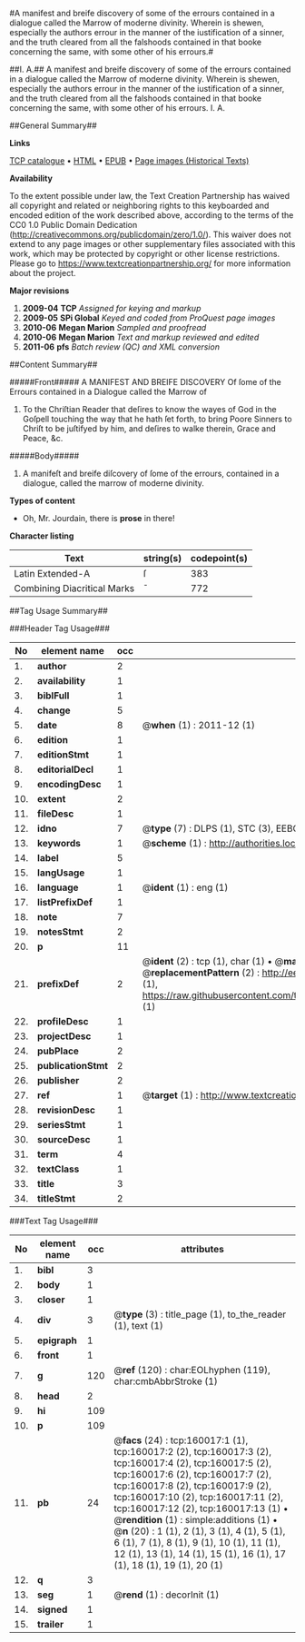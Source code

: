 #A manifest and breife discovery of some of the errours contained in a dialogue called the Marrow of moderne divinity. Wherein is shewen, especially the authors errour in the manner of the iustification of a sinner, and the truth cleared from all the falshoods contained in that booke concerning the same, with some other of his errours.#

##I. A.##
A manifest and breife discovery of some of the errours contained in a dialogue called the Marrow of moderne divinity. Wherein is shewen, especially the authors errour in the manner of the iustification of a sinner, and the truth cleared from all the falshoods contained in that booke concerning the same, with some other of his errours.
I. A.

##General Summary##

**Links**

[TCP catalogue](http://www.ota.ox.ac.uk/tcp/)  • 
[HTML](http://tei.it.ox.ac.uk/tcp/Texts-HTML/free/A74/A74975.html)  • 
[EPUB](http://tei.it.ox.ac.uk/tcp/Texts-EPUB/free/A74/A74975.epub) • 
[Page images (Historical Texts)](https://historicaltexts.jisc.ac.uk/eebo-99858971e)

**Availability**

To the extent possible under law, the Text Creation Partnership has waived all copyright and related or neighboring rights to this keyboarded and encoded edition of the work described above, according to the terms of the CC0 1.0 Public Domain Dedication (http://creativecommons.org/publicdomain/zero/1.0/). This waiver does not extend to any page images or other supplementary files associated with this work, which may be protected by copyright or other license restrictions. Please go to https://www.textcreationpartnership.org/ for more information about the project.

**Major revisions**

1. __2009-04__ __TCP__ *Assigned for keying and markup*
1. __2009-05__ __SPi Global__ *Keyed and coded from ProQuest page images*
1. __2010-06__ __Megan Marion__ *Sampled and proofread*
1. __2010-06__ __Megan Marion__ *Text and markup reviewed and edited*
1. __2011-06__ __pfs__ *Batch review (QC) and XML conversion*

##Content Summary##

#####Front#####
A MANIFEST AND BREIFE DISCOVERY Of ſome of the Errours contained in a Dialogue called the Marrow of 
1. To the Chriſtian Reader that deſires to know the wayes of God in the Goſpell touching the way that he hath ſet forth, to bring Poore Sinners to Chriſt to be juſtifyed by him, and deſires to walke therein, Grace and Peace, &c.

#####Body#####

1. A manifeſt and breife diſcovery of ſome of the errours, contained in a dialogue, called the marrow of moderne divinity.

**Types of content**

  * Oh, Mr. Jourdain, there is **prose** in there!

**Character listing**


|Text|string(s)|codepoint(s)|
|---|---|---|
|Latin Extended-A|ſ|383|
|Combining             Diacritical Marks|̄|772|

##Tag Usage Summary##

###Header Tag Usage###

|No|element name|occ|attributes|
|---|---|---|---|
|1.|__author__|2||
|2.|__availability__|1||
|3.|__biblFull__|1||
|4.|__change__|5||
|5.|__date__|8| @__when__ (1) : 2011-12 (1)|
|6.|__edition__|1||
|7.|__editionStmt__|1||
|8.|__editorialDecl__|1||
|9.|__encodingDesc__|1||
|10.|__extent__|2||
|11.|__fileDesc__|1||
|12.|__idno__|7| @__type__ (7) : DLPS (1), STC (3), EEBO-CITATION (1), PROQUEST (1), VID (1)|
|13.|__keywords__|1| @__scheme__ (1) : http://authorities.loc.gov/ (1)|
|14.|__label__|5||
|15.|__langUsage__|1||
|16.|__language__|1| @__ident__ (1) : eng (1)|
|17.|__listPrefixDef__|1||
|18.|__note__|7||
|19.|__notesStmt__|2||
|20.|__p__|11||
|21.|__prefixDef__|2| @__ident__ (2) : tcp (1), char (1)  •  @__matchPattern__ (2) : ([0-9\-]+):([0-9IVX]+) (1), (.+) (1)  •  @__replacementPattern__ (2) : http://eebo.chadwyck.com/downloadtiff?vid=$1&page=$2 (1), https://raw.githubusercontent.com/textcreationpartnership/Texts/master/tcpchars.xml#$1 (1)|
|22.|__profileDesc__|1||
|23.|__projectDesc__|1||
|24.|__pubPlace__|2||
|25.|__publicationStmt__|2||
|26.|__publisher__|2||
|27.|__ref__|1| @__target__ (1) : http://www.textcreationpartnership.org/docs/. (1)|
|28.|__revisionDesc__|1||
|29.|__seriesStmt__|1||
|30.|__sourceDesc__|1||
|31.|__term__|4||
|32.|__textClass__|1||
|33.|__title__|3||
|34.|__titleStmt__|2||


###Text Tag Usage###

|No|element name|occ|attributes|
|---|---|---|---|
|1.|__bibl__|3||
|2.|__body__|1||
|3.|__closer__|1||
|4.|__div__|3| @__type__ (3) : title_page (1), to_the_reader (1), text (1)|
|5.|__epigraph__|1||
|6.|__front__|1||
|7.|__g__|120| @__ref__ (120) : char:EOLhyphen (119), char:cmbAbbrStroke (1)|
|8.|__head__|2||
|9.|__hi__|109||
|10.|__p__|109||
|11.|__pb__|24| @__facs__ (24) : tcp:160017:1 (1), tcp:160017:2 (2), tcp:160017:3 (2), tcp:160017:4 (2), tcp:160017:5 (2), tcp:160017:6 (2), tcp:160017:7 (2), tcp:160017:8 (2), tcp:160017:9 (2), tcp:160017:10 (2), tcp:160017:11 (2), tcp:160017:12 (2), tcp:160017:13 (1)  •  @__rendition__ (1) : simple:additions (1)  •  @__n__ (20) : 1 (1), 2 (1), 3 (1), 4 (1), 5 (1), 6 (1), 7 (1), 8 (1), 9 (1), 10 (1), 11 (1), 12 (1), 13 (1), 14 (1), 15 (1), 16 (1), 17 (1), 18 (1), 19 (1), 20 (1)|
|12.|__q__|3||
|13.|__seg__|1| @__rend__ (1) : decorInit (1)|
|14.|__signed__|1||
|15.|__trailer__|1||
